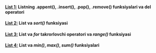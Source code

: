#### [List 1:](./TUTORIALS/SECTIONS/DataTypes/list/list_1.html) Listning .appent(), .insert(), .pop(), .remove() funksiyalari va del operatori

#### [List 2:](./TUTORIALS/SECTIONS/DataTypes/list/list_2.html) List va _sort()_ funksiyasi

#### [List 3:](./TUTORIALS/SECTIONS/DataTypes/list/list_3.html) List va _for_ takrorlovchi operatori va _range()_ funksiyasi

#### [List 4:](./TUTORIALS/SECTIONS/DataTypes/list/list_4.html) List va _min()_, _max()_, _sum()_ funksiyalari
